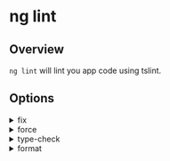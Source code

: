 <!-- Links in /docs/documentation should NOT have `.md` at the end, because they end up in our wiki at release. -->

# ng lint

## Overview
`ng lint` will lint you app code using tslint.

## Options
<details>
  <summary>fix</summary>
  <p>
    `--fix` _default value: false_
  </p>
  <p>
    Fixes linting errors (may overwrite linted files).
  </p>
</details>

<details>
  <summary>force</summary>
  <p>
    `--force` _default value: false_
  </p>
  <p>
    Succeeds even if there was linting errors.
  </p>
</details>

<details>
  <summary>type-check</summary>
  <p>
    `--type-check` _default value: false_
  </p>
  <p>
    Controls the type check for linting.
  </p>
</details>

<details>
  <summary>format</summary>
  <p>
    `--format` (alias: `-t`) _default value: prose_
  </p>
  <p>
    Output format (prose, json, stylish, verbose, pmd, msbuild, checkstyle, vso, fileslist).
  </p>
</details>
